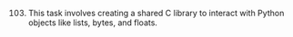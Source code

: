103. This task involves creating a shared C library to interact with Python objects like lists, bytes, and floats.

